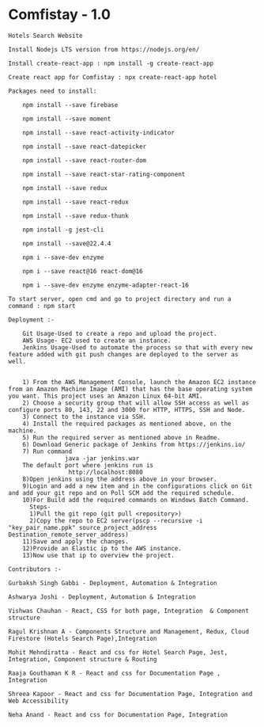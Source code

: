 # Comfistay - 1.0

	Hotels Search Website

	Install Nodejs LTS version from https://nodejs.org/en/

	Install create-react-app : npm install -g create-react-app

	Create react app for Comfistay : npx create-react-app hotel

	Packages need to install:

		npm install --save firebase

		npm install --save moment

		npm install --save react-activity-indicator

		npm install --save react-datepicker

		npm install --save react-router-dom

		npm install --save react-star-rating-component

		npm install --save redux

		npm install --save react-redux

		npm install --save redux-thunk

		npm install -g jest-cli

		npm install --save@22.4.4

		npm i --save-dev enzyme

		npm i --save react@16 react-dom@16

		npm i --save-dev enzyme enzyme-adapter-react-16

	To start server, open cmd and go to project directory and run a command : npm start

	Deployment :-
	
		Git Usage-Used to create a repo and upload the project.
		AWS Usage- EC2 used to create an instance.
		Jenkins Usage-Used to automate the process so that with every new feature added with git push changes are deployed to the server as well. 


		1) From the AWS Management Console, launch the Amazon EC2 instance from an Amazon Machine Image (AMI) that has the base operating system you want. This project uses an Amazon Linux 64-bit AMI.
		2) Choose a security group that will allow SSH access as well as configure ports 80, 143, 22 and 3000 for HTTP, HTTPS, SSH and Node.
		3) Connect to the instance via SSH.
		4) Install the required packages as mentioned above, on the machine.
		5) Run the required server as mentioned above in Readme.
		6) Download Generic package of Jenkins from https://jenkins.io/
		7) Run command 
                    java -jar jenkins.war
  		The default port where jenkins run is
                     http://localhost:8080
		8)Open jenkins using the address above in your browser.
		9)Login and add a new item and in the configurations click on Git and add your git repo and on Poll SCM add the required schedule.
		10)For Build add the required commands on Windows Batch Command.
          Steps-
          1)Pull the git repo (git pull <repository>)
          2)Copy the repo to EC2 server(pscp --recursive -i "key_pair_name.ppk" source_project_address  Destination_remote_server_address)
		11)Save and apply the changes.
		12)Provide an Elastic ip to the AWS instance.
		13)Now use that ip to overview the project.

	Contributors :- 

	Gurbaksh Singh Gabbi - Deployment, Automation & Integration
 
	Ashwarya Joshi - Deployment, Automation & Integration

	Vishwas Chauhan - React, CSS for both page, Integration  & Component structure

	Ragul Krishnan A - Components Structure and Management, Redux, Cloud Firestore (Hotels Search Page),Integration

	Mohit Mehndiratta - React and css for Hotel Search Page, Jest, Integration, Component structure & Routing

	Raaja Gouthaman K R - React and css for Documentation Page , Integration

	Shreea Kapoor - React and css for Documentation Page, Integration and Web Accessibility

	Neha Anand - React and css for Documentation Page, Integration
